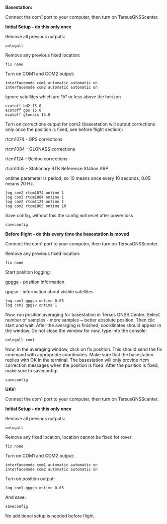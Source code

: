 **Basestation:**

Connect the com1 port to your computer, then turn on TersusGNSScenter.

**Initial Setup - do this only once**

Remove all previous outputs:
```
unlogall
```

Remove any previous fixed location:
```
fix none
```


Turn on COM1 and COM2 output:
```
interfacemode com1 automatic automatic on
interfacemode com2 automatic automatic on
```

Ignore satellites which are 15° or less above the horizon 
```
ecutoff bd2 15.0
ecutoff gps 15.0
ecutoff glonass 15.0
```

Turn on corrections output for com2 (basestation will output corrections only once the position is fixed, see before flight section):

rtcm1074 - GPS corrections

rtcm1084 - GLONASS corrections

rtcm1124 - Beidou corrections

rtcm1005 - Stationary RTK Reference Station ARP

ontime parameter is period, so 10 means once every 10 seconds, 0.05 means 20 Hz.
```
log com2 rtcm1074 ontime 1
log com2 rtcm1084 ontime 1
log com2 rtcm1124 ontime 1
log com2 rtcm1005 ontime 10
```
Save config, without this the config will reset after power loss
```
saveconfig
```

**Before flight - do this every time the basestation is moved**

Connect the com1 port to your computer, then turn on TersusGNSScenter.

Remove any previous fixed location:
```
fix none
```

Start position logging:

gpgga - position information

gpgsv - information about visible satellites
```
log com1 gpgga ontime 0.05
log com1 gpgsv ontime 1
```

Now, run position averaging for basestation in Tersus GNSS Center. Select number of samples - more samples ~ better absolute position. Then clic start and wait. After the averaging is finished, coordinates should appear in the window. Do not close the window for now, type into the console:

```
unlogall com1
```

Now, in the averaging window, click on fix position. This should send the fix command with appropriate coordinates. Make sure that the basestation replies with OK in the terminal. The basestation will only provide rtcm correction messages when the position is fixed. After the position is fixed, make sure to saveconfig:

```
saveconfig
```



**UAV:**

Connect the com1 port to your computer, then turn on TersusGNSScenter.

**Initial Setup - do this only once**

Remove all previous outputs:
```
unlogall
```

Remove any fixed location, location cannot be fixed for rover:
```
fix none
```

Turn on COM1 and COM2 output:
```
interfacemode com1 automatic automatic on
interfacemode com2 automatic automatic on
```

Turn on position output:

```
log com1 gpgga ontime 0.05
```

And save:


```
saveconfig
```

No additional setup is needed before flight.